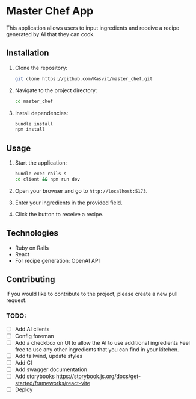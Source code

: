 # Master Chef App

This application allows users to input ingredients and receive a recipe generated by AI that they can cook.

## Installation

1. Clone the repository:
   ```bash
   git clone https://github.com/Kasvit/master_chef.git
   ```

2. Navigate to the project directory:
   ```bash
   cd master_chef
   ```

3. Install dependencies:
   ```bash
   bundle install
   npm install
   ```

## Usage

1. Start the application:
   ```bash
   bundle exec rails s
   cd client && npm run dev
   ```

2. Open your browser and go to `http://localhost:5173`.

3. Enter your ingredients in the provided field.

4. Click the button to receive a recipe.

## Technologies

- Ruby on Rails
- React
- For recipe generation: OpenAI API

## Contributing

If you would like to contribute to the project, please create a new pull request.

### TODO:
- [ ] Add AI clients
- [ ] Config foreman
- [ ] Add a checkbox on UI to allow the AI to use additional ingredients Feel free to use any other ingredients that you can find in your kitchen.
- [ ] Add tailwind, update styles
- [ ] Add CI
- [ ] Add swagger documentation
- [ ] Add storybooks https://storybook.js.org/docs/get-started/frameworks/react-vite
- [ ] Deploy